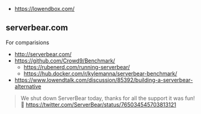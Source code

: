 - https://lowendbox.com/

## serverbear.com

For comparisions

- http://serverbear.com/
- https://github.com/Crowd9/Benchmark/
  - https://rubenerd.com/running-serverbear/
  - https://hub.docker.com/r/kylemanna/serverbear-benchmark/
- https://www.lowendtalk.com/discussion/85392/building-a-serverbear-alternative

> We shut down ServerBear today, thanks for all the support it was fun! 🐻
> https://twitter.com/ServerBear/status/765034545703813121
